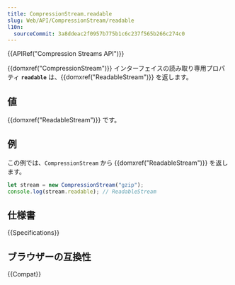 ```yaml
---
title: CompressionStream.readable
slug: Web/API/CompressionStream/readable
l10n:
  sourceCommit: 3a8ddeac2f0957b775b1c6c237f565b266c274c0
---
```


{{APIRef("Compression Streams API")}}

{{domxref("CompressionStream")}} インターフェイスの読み取り専用プロパティ **`readable`** は、{{domxref("ReadableStream")}} を返します。

## 値

{{domxref("ReadableStream")}} です。

## 例

この例では、`CompressionStream` から {{domxref("ReadableStream")}} を返します。

```js
let stream = new CompressionStream("gzip");
console.log(stream.readable); // ReadableStream
```

## 仕様書

{{Specifications}}

## ブラウザーの互換性

{{Compat}}

